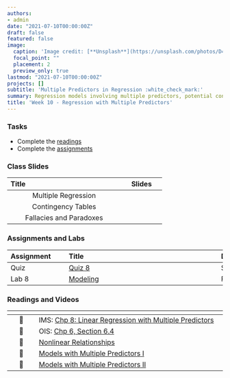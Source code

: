 ```yaml
---
authors:
- admin
date: "2021-07-10T00:00:00Z"
draft: false
featured: false
image:
  caption: 'Image credit: [**Unsplash**](https://unsplash.com/photos/D4LDw5eXhgg)'
  focal_point: ""
  placement: 2
  preview_only: true
lastmod: "2021-07-10T00:00:00Z"
projects: []
subtitle: 'Multiple Predictors in Regression :white_check_mark:'
summary: Regression models involving multiple predictors, potential confounders and effect estimate modifiers
title: 'Week 10 - Regression with Multiple Predictors'
---
```



### Tasks

- Complete the [readings](/post/10-week/#readings-and-videos)
- Complete the [assignments](/post/10-week/#assignments-and-labs)


### Class Slides 

| <div style="width:250px;text-align:left">Title</div> | <div  style="width:80px;text-align:center">Slides</div> | 
|:---:|:---------------------|
| Multiple Regression  | [<span style="color: #4b5357;"><i class="fas fa-desktop fa-lg"></i></span>](https://sta-198-glhlth-298-fall-2022.github.io/website/slides/week-10/w10-l01-multiple-reg-interaction.html)   | 
| Contingency Tables   | [<span style="color: #4b5357;"><i class="fas fa-desktop fa-lg"></i></span>](https://sta-198-glhlth-298-fall-2022.github.io/website/slides/week-02/coming-soon.html)  | 
| Fallacies and Paradoxes   | [<span style="color: #4b5357;"><i class="fas fa-desktop fa-lg"></i></span>](https://sta-198-glhlth-298-fall-2022.github.io/website/slides/week-02/coming-soon.html)  | 



### Assignments and Labs

| <div style="width:120px;text-align:left">Assignment</div> | <div style="width:340px;text-align:left">Title</div> | <div style="width:200px;text-align:left">Due</div> |
|:---|:---|:---|
| Quiz | [Quiz 8](https://sakai.duke.edu) | Sun., 10/30 |
| Lab 8 |[Modeling](https://sta-198-glhlth-298-fall-2022.github.io/website/slides/week-102/coming-soon.html) | Fri., 11/4 |



### Readings and Videos

| <div style="width:50px"></div>  | <div style="width:420px"></div>  |  <div style="width:200px"></div> |
|:---:|:---|:---:|
| :open_book: | IMS: [Chp 8: Linear Regression with Multiple Predictors](https://openintro-ims.netlify.app/model-mlr.html) | **Required** |
| :open_book: | OIS: [Chp 6, Section 6.4](https://www.openintro.org/book/os/)  | **Required** |
| :movie_camera: |[Nonlinear Relationships](https://www.youtube.com/watch?v=j4MZ6ZdHnHg) | **Optional** |
| :movie_camera: |[Models with Multiple Predictors I](https://www.youtube.com/watch?v=mjkNabD4oi4) | **Optional** |
| :movie_camera: |[Models with Multiple Predictors II](https://www.youtube.com/watch?v=nJAYRnLPb10) | **Optional** |









